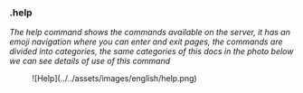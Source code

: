 ### .help

*The help command shows the commands available on the server, it has an emoji navigation where you can enter and exit pages, the commands are divided into categories, the same categories of this docs in the photo below we can see details of use of this command*
<figure markdown>
![Help](../../assets/images/english/help.png)
</figure>